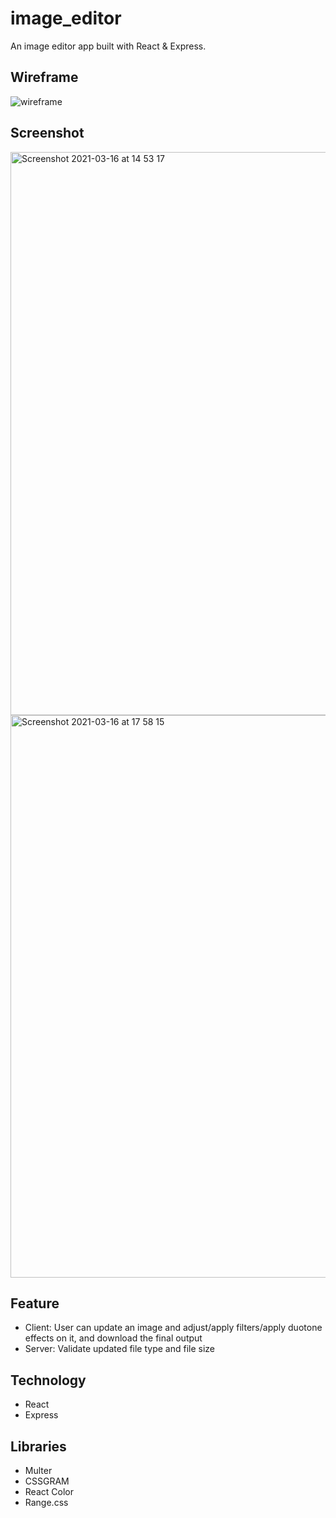 # image_editor

An image editor app built with React & Express.

## Wireframe

![wireframe](https://user-images.githubusercontent.com/62843726/111363144-95fc9f00-8687-11eb-991b-12ab8410288e.png)

## Screenshot

<img width="901" alt="Screenshot 2021-03-16 at 14 53 17" src="https://user-images.githubusercontent.com/62843726/111329996-78b7d880-8667-11eb-90fa-73f259179e4a.png">

<img width="900" alt="Screenshot 2021-03-16 at 17 58 15" src="https://user-images.githubusercontent.com/62843726/111357416-34d1cd00-8681-11eb-9db4-8c81a137acfb.png">

## Feature
- Client: User can update an image and adjust/apply filters/apply duotone effects on it, and download the final output
- Server: Validate updated file type and file size

## Technology
- React
- Express

## Libraries
- Multer
- CSSGRAM
- React Color
- Range.css
